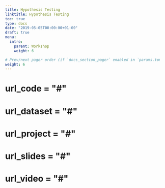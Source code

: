 ```yaml
---
title: Hypothesis Testing
linktitle: Hypothesis Testing
toc: true
type: docs
date: "2019-05-05T00:00:00+01:00"
draft: true
menu:
  intro:
    parent: Workshop
    weight: 6

# Prev/next pager order (if `docs_section_pager` enabled in `params.toml`)
weight: 6
---
```



# url_code = "#"
# url_dataset = "#"
# url_project = "#"
# url_slides = "#"
# url_video = "#"